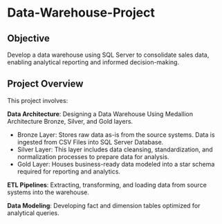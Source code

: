 # Data-Warehouse-Project

## Objective
Develop a data warehouse using SQL Server to consolidate sales data, enabling analytical reporting and informed decision-making.

## Project Overview
This project involves:

**Data Architecture**: Designing a Data Warehouse Using Medallion Architecture Bronze, Silver, and Gold layers.

- Bronze Layer: Stores raw data as-is from the source systems. Data is ingested from CSV Files into SQL Server Database.
- Silver Layer: This layer includes data cleansing, standardization, and normalization processes to prepare data for analysis.
- Gold Layer: Houses business-ready data modeled into a star schema required for reporting and analytics.

**ETL Pipelines**: Extracting, transforming, and loading data from source systems into the warehouse.

**Data Modeling**: Developing fact and dimension tables optimized for analytical queries.

